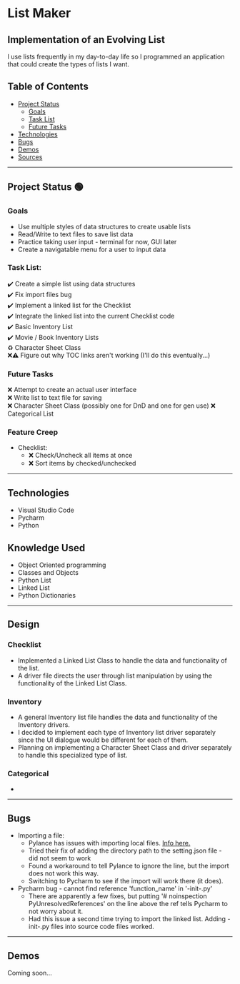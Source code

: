 # List Maker
## Implementation of an Evolving List

I use lists frequently in my day-to-day life so I programmed an application that could create the types of lists I want.

## Table of Contents
- [Project Status](https://github.com/akehn24/list-maker##project-status)
   - [Goals](https://github.com/akehn24/list-maker###goals)
   - [Task List](https://github.com/akehn24/list-maker###task-list)
   - [Future Tasks](https://github.com/akehn24/list-maker###)
- [Technologies](https://github.com/akehn24/list-maker##technologies)
- [Bugs](https://github.com/akehn24/list-maker##bugs)
- [Demos](https://github.com/akehn24/list-maker##demos)
- [Sources](https://github.com/akehn24/list-maker##sources)

---
## Project Status :green_circle:
### Goals
- Use multiple styles of data structures to create usable lists
- Read/Write to text files to save list data
- Practice taking user input - terminal for now, GUI later
- Create a navigatable menu for a user to input data

### Task List:
:heavy_check_mark: Create a simple list using data structures   
:heavy_check_mark: Fix import files bug  
:heavy_check_mark: Implement a linked list for the Checklist  
:heavy_check_mark: Integrate the linked list into the current Checklist code  
:heavy_check_mark: Basic Inventory List  
:heavy_check_mark: Movie / Book Inventory Lists  
:recycle: Character Sheet Class  
:x::warning: Figure out why TOC links aren't working (I'll do this eventually...)

<!--- 
Emojis for the Task List:
DONE =      :heavy_check_mark:
NOT DONE =  :x:
WIP =       :recycle:
BUGGED =    :warning:
 --->

### Future Tasks
:x: Attempt to create an actual user interface  
:x: Write list to text file for saving  
:x: Character Sheet Class (possibly one for DnD and one for gen use)
:x: Categorical List  

### Feature Creep
- Checklist:
   - :x: Check/Uncheck all items at once
   - :x: Sort items by checked/unchecked

---
## Technologies
- Visual Studio Code
- Pycharm
- Python

## Knowledge Used
- Object Oriented programming
- Classes and Objects
- Python List
- Linked List
- Python Dictionaries

---
## Design
### Checklist
- Implemented a Linked List Class to handle the data and functionality of the list.
- A driver file directs the user through list manipulation by using the functionality of the Linked List Class. 
### Inventory
- A general Inventory list file handles the data and functionality of the Inventory drivers.
- I decided to implement each type of Inventory list driver separately since the UI dialogue would be different for each of them.
- Planning on implementing a Character Sheet Class and driver separately to handle this specialized type of list.
### Categorical
-

---
## Bugs
- Importing a file:
   - Pylance has issues with importing local files. [Info here.](https://github.com/microsoft/pylance-release/blob/main/TROUBLESHOOTING.md#unresolved-import-warnings)
   - Tried their fix of adding the directory path to the setting.json file - did not seem to work
   - Found a workaround to tell Pylance to ignore the line, but the import does not work this way.
   - Switching to Pycharm to see if the import will work there (it does).
- Pycharm bug - cannot find reference 'function_name' in '-init-.py'
   - There are apparently a few fixes, but putting '# noinspection PyUnresolvedReferences' on the line above the ref tells Pycharm to not worry about it.
   - Had this issue a second time trying to import the linked list. Adding -init-.py files into source code files worked.

---
## Demos
Coming soon...
